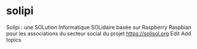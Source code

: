 # solipi
Solipi : une SOLution Informatique SOLidaire basée sur Raspberry Raspbian pour les associations du secteur social du projet https://solisol.org Edit Add topics

